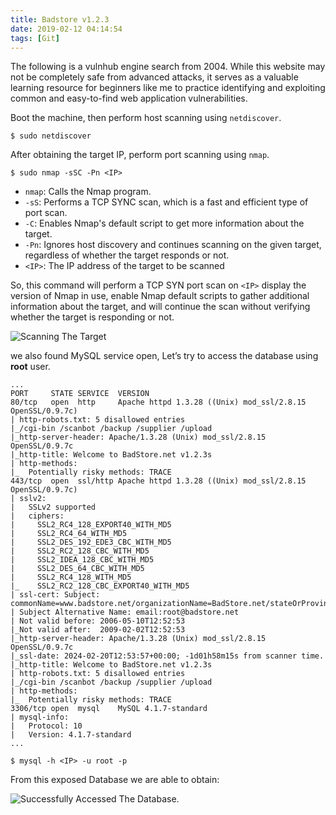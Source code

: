 ```yaml
---
title: Badstore v1.2.3
date: 2019-02-12 04:14:54
tags: [Git]
---
```


The following is a vulnhub engine search from 2004. While this website may not be completely safe from advanced attacks, it serves as a valuable learning resource for beginners like me to practice identifying and exploiting common and easy-to-find web application vulnerabilities.

Boot the machine, then perform host scanning using `netdiscover`.

```shell
$ sudo netdiscover
```

After obtaining the target IP, perform port scanning using `nmap`.

```shell
$ sudo nmap -sSC -Pn <IP>
```

- `nmap`: Calls the Nmap program.
- `-sS`: Performs a TCP SYNC scan, which is a fast and efficient type of port scan.
- `-C`: Enables Nmap's default script to get more information about the target.
- `-Pn`: Ignores host discovery and continues scanning on the given target, regardless of whether the target responds or not.
- `<IP>`: The IP address of the target to be scanned

So, this command will perform a TCP SYN port scan on `<IP>` display the version of Nmap in use, enable Nmap default scripts to gather additional information about the target, and will continue the scan without verifying whether the target is responding or not.

![Scanning The Target](https://pbs.twimg.com/media/GK6bE6vagAAu4EM?format=jpg&name=large)

we also found MySQL service open, Let’s try to access the database using **root** user.

```shell
...
PORT     STATE SERVICE  VERSION
80/tcp   open  http     Apache httpd 1.3.28 ((Unix) mod_ssl/2.8.15 OpenSSL/0.9.7c)
| http-robots.txt: 5 disallowed entries 
|_/cgi-bin /scanbot /backup /supplier /upload
|_http-server-header: Apache/1.3.28 (Unix) mod_ssl/2.8.15 OpenSSL/0.9.7c
|_http-title: Welcome to BadStore.net v1.2.3s
| http-methods: 
|_  Potentially risky methods: TRACE
443/tcp  open  ssl/http Apache httpd 1.3.28 ((Unix) mod_ssl/2.8.15 OpenSSL/0.9.7c)
| sslv2: 
|   SSLv2 supported
|   ciphers: 
|     SSL2_RC4_128_EXPORT40_WITH_MD5
|     SSL2_RC4_64_WITH_MD5
|     SSL2_DES_192_EDE3_CBC_WITH_MD5
|     SSL2_RC2_128_CBC_WITH_MD5
|     SSL2_IDEA_128_CBC_WITH_MD5
|     SSL2_DES_64_CBC_WITH_MD5
|     SSL2_RC4_128_WITH_MD5
|_    SSL2_RC2_128_CBC_EXPORT40_WITH_MD5
| ssl-cert: Subject: commonName=www.badstore.net/organizationName=BadStore.net/stateOrProvinceName=Illinois/countryName=US
| Subject Alternative Name: email:root@badstore.net
| Not valid before: 2006-05-10T12:52:53
|_Not valid after:  2009-02-02T12:52:53
|_http-server-header: Apache/1.3.28 (Unix) mod_ssl/2.8.15 OpenSSL/0.9.7c
|_ssl-date: 2024-02-20T12:53:57+00:00; -1d01h58m15s from scanner time.
|_http-title: Welcome to BadStore.net v1.2.3s
| http-robots.txt: 5 disallowed entries 
|_/cgi-bin /scanbot /backup /supplier /upload
| http-methods: 
|_  Potentially risky methods: TRACE
3306/tcp open  mysql    MySQL 4.1.7-standard
| mysql-info: 
|   Protocol: 10
|   Version: 4.1.7-standard
...
```

```shell
$ mysql -h <IP> -u root -p
```

From this exposed Database we are able to obtain:

![Successfully Accessed The Database.](https://pbs.twimg.com/media/GK7ASVmaoAAYv1R?format=png&name=medium)